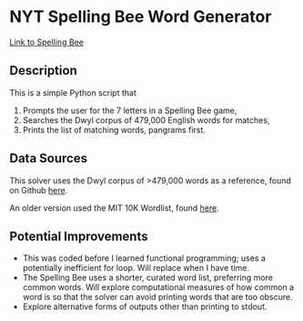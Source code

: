 # NYT Spelling Bee Word Generator

[Link to Spelling Bee](https://www.nytimes.com/puzzles/spelling-bee)

## Description

This is a simple Python script that
1. Prompts the user for the 7 letters in a Spelling Bee game,
2. Searches the Dwyl corpus of 479,000 English words for matches,
3. Prints the list of matching words, pangrams first.

## Data Sources

This solver uses the Dwyl corpus of >479,000 words as a reference, found on Github [here](https://github.com/dwyl/english-words).

An older version used the MIT 10K Wordlist, found [here](http://www.mit.edu/~ecprice/wordlist.10000).

## Potential Improvements

- This was coded before I learned functional programming; uses a potentially inefficient for loop. Will replace when I have time.
- The Spelling Bee uses a shorter, curated word list, preferring more common words. Will explore computational measures of how common a word is so that the solver can avoid printing words that are too obscure.
- Explore alternative forms of outputs other than printing to stdout. 
